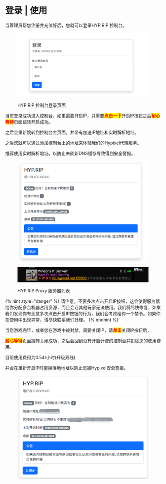 # 登录 | 使用

当管理员帮您注册并充值好后，您就可以登录HYP.RIP 控制台。

<figure><img src="../.gitbook/assets/image (1) (1).png" alt=""><figcaption><p>HYP.RIP 控制台登录页面</p></figcaption></figure>

当您登录成功进入控制台，如果需要开启IP，只需要<mark style="color:red;">**点击一下**</mark>开启IP按钮之后<mark style="color:red;">**耐心等待**</mark>页面跳转开启成功。

之后会重新跳转到控制台主页面，并带有加速IP地址和实时解析地址。

之后您就可以通过添加控制台上的地址来体验我们的Hypixel代理服务。

推荐使用实时解析地址。以防止未刷新DNS缓存导致得到安全警报。

<figure><img src="../.gitbook/assets/image (2) (1).png" alt=""><figcaption></figcaption></figure>

<figure><img src="../.gitbook/assets/image.png" alt=""><figcaption><p>HYP.RIP Proxy 服务器列表</p></figcaption></figure>

{% hint style="danger" %}
请注意，不要多次点击开启IP按钮，这会使得服务器给你分配多台机器占用资源，而且会让其他玩家无法使用。我们将尽快修复，如果我们发现你有恶意多次点击开启IP按钮的行为，我们会考虑给你一个禁令。如果你在使用中出现异常，请尽快联系我们处理。
{% endhint %}

当您游戏完毕，或者您在游戏中被封禁，需要关闭IP，请<mark style="color:red;">**单击**</mark>关闭IP按钮后，

<mark style="color:red;">**耐心等待**</mark>页面跳转关闭成功，之后会回到没有开启计费的控制台并扣除您的使用费用。

目前使用费用为0.54/小时(升级双线)

并会在重新开启IP时更换落地地址以防止您被Hypixel安全警报。

<figure><img src="../.gitbook/assets/image (3) (1).png" alt=""><figcaption></figcaption></figure>
